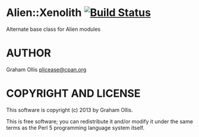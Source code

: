 # Alien::Xenolith [![Build Status](https://secure.travis-ci.org/plicease/Alien-Xenolith.png)](http://travis-ci.org/plicease/Alien-Xenolith)

Alternate base class for Alien modules

# AUTHOR

Graham Ollis <plicease@cpan.org>

# COPYRIGHT AND LICENSE

This software is copyright (c) 2013 by Graham Ollis.

This is free software; you can redistribute it and/or modify it under
the same terms as the Perl 5 programming language system itself.
